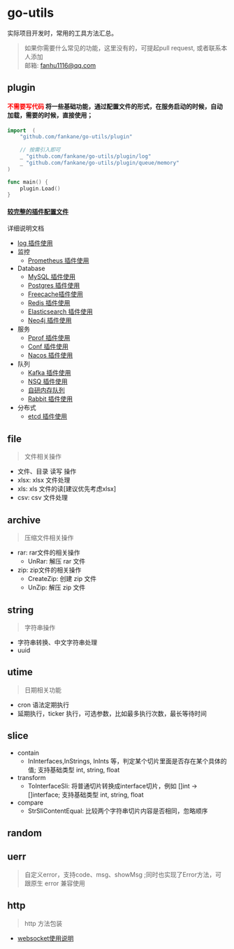 # go-utils
实际项目开发时，常用的工具方法汇总。

> 如果你需要什么常见的功能，这里没有的，可提起pull request, 或者联系本人添加 <br>
> 邮箱: fanhu1116@qq.com 

## plugin
#### <font style="color: red">不需要写代码</font> 将一些基础功能，通过配置文件的形式，在服务启动的时候，自动加载，需要的时候，直接使用； <br>

```go
import	(
    "github.com/fankane/go-utils/plugin"
	
    // 按需引入即可
    _ "github.com/fankane/go-utils/plugin/log"
    _ "github.com/fankane/go-utils/plugin/queue/memory"
)

func main() {
    plugin.Load()
}

```

#### [较完整的插件配置文件](./plugin/README.md) 

详细说明文档
- [log 插件使用](./plugin/log/README.md)
- 监控
  - [Prometheus 插件使用](./plugin/monitor/prometheus/README.md)
- Database
  - [MySQL 插件使用](./plugin/database/mysql/README.md)
  - [Postgres 插件使用](./plugin/database/postgres/README.md)
  - [Freecache插件使用](./plugin/database/freecache/README.md)
  - [Redis 插件使用](./plugin/database/redis/README.md)
  - [Elasticsearch 插件使用](./plugin/database/es/README.md)
  - [Neo4j 插件使用](./plugin/database/neo4j/README.md)
- 服务
  - [Pprof 插件使用](./plugin/serve/pprof/README.md)
  - [Conf 插件使用](./plugin/serve/conf/README.md)
  - [Nacos 插件使用](./plugin/serve/nacos/README.md)
- 队列
  - [Kafka 插件使用](./plugin/queue/kafka/README.md)
  - [NSQ 插件使用](plugin/queue/nsq/README.md)
  - [自研内存队列](plugin/queue/memory/README.md)
  - [Rabbit 插件使用](plugin/queue/rabbit/README.md)
- 分布式
  - [etcd 插件使用](plugin/distributed/etcd/README.md)

## file
> 文件相关操作
- 文件、目录 读写 操作
- xlsx: xlsx 文件处理
- xls: xls 文件的读[建议优先考虑xlsx]
- csv: csv 文件处理

## archive
> 压缩文件相关操作
- rar: rar文件的相关操作
  - UnRar: 解压 rar 文件
- zip: zip文件的相关操作
  - CreateZip: 创建 zip 文件
  - UnZip: 解压 zip 文件

## string
> 字符串操作
  - 字符串转换、中文字符串处理
  - uuid
## utime
> 日期相关功能
  - cron 语法定期执行
  - 延期执行，ticker 执行，可选参数，比如最多执行次数，最长等待时间

## slice
- contain
  - InInterfaces,InStrings, InInts 等，判定某个切片里面是否存在某个具体的值; 支持基础类型 int, string, float
- transform
  - ToInterfaceSli: 将普通切片转换成interface切片，例如 []int -> []interface; 支持基础类型 int, string, float
- compare
  - StrSliContentEqual: 比较两个字符串切片内容是否相同，忽略顺序

## random

## uerr
> 自定义error，支持code、msg、showMsg ;同时也实现了Error方法，可跟原生 error 兼容使用

## http
> http 方法包装
- [websocket使用说明](http/README.md)